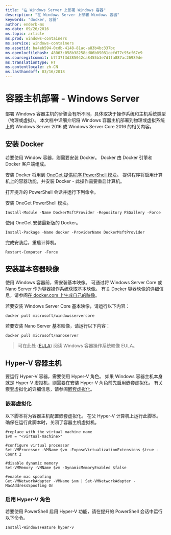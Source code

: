 ```yaml
---
title: "在 Windows Server 上部署 Windows 容器"
description: "在 Windows Server 上部署 Windows 容器"
keywords: "docker, 容器"
author: enderb-ms
ms.date: 09/26/2016
ms.topic: article
ms.prod: windows-containers
ms.service: windows-containers
ms.assetid: ba4eb594-0cdb-4148-81ac-a83b4bc337bc
ms.openlocfilehash: 48063c058b38258cd06b09081cefd77c95cf67e9
ms.sourcegitcommit: b7f37f3d385042ca8455b3e7d1fa887ac26989de
ms.translationtype: HT
ms.contentlocale: zh-CN
ms.lasthandoff: 03/16/2018
---
```

# <a name="container-host-deployment---windows-server"></a>容器主机部署 - Windows Server

部署 Windows 容器主机的步骤会有所不同，具体取决于操作系统和主机系统类型（物理或虚拟）。 本文档中详细介绍将 Windows 容器主机部署到物理或虚拟系统上的 Windows Server 2016 或 Windows Server Core 2016 的相关内容。

## <a name="install-docker"></a>安装 Docker

若要使用 Window 容器，则需要安装 Docker。 Docker 由 Docker 引擎和 Docker 客户端组成。 

安装 Docker 将用到 [OneGet 提供程序 PowerShell 模块](https://github.com/OneGet/MicrosoftDockerProvider)。 提供程序将启用计算机上的容器功能，并安装 Docker - 此操作需要重启计算机。 

打开提升的 PowerShell 会话并运行下列命令。

安装 OneGet PowerShell 模块。

```
Install-Module -Name DockerMsftProvider -Repository PSGallery -Force
```

使用 OneGet 安装最新版的 Docker。

```
Install-Package -Name docker -ProviderName DockerMsftProvider
```

完成安装后，重启计算机。

```
Restart-Computer -Force
```

## <a name="install-base-container-images"></a>安装基本容器映像

使用 Windows 容器前，需安装基本映像。 可通过将 Windows Server Core 或 Nano Server 作为容器操作系统获取基本映像。 有关 Docker 容器映像的详细信息，请参阅[在 docker.com 上生成自己的映像](https://docs.docker.com/engine/tutorials/dockerimages/)。

若要安装 Windows Server Core 基本映像，请运行以下内容：

```
docker pull microsoft/windowsservercore
```

若要安装 Nano Server 基本映像，请运行以下内容：

```
docker pull microsoft/nanoserver
```

> 可在此处 ([EULA](../images-eula.md)) 阅读 Windows 容器操作系统映像 EULA。

## <a name="hyper-v-container-host"></a>Hyper-V 容器主机

要运行 Hyper-V 容器，需要使用 Hyper-V 角色。 如果 Windows 容器主机本身就是 Hyper-V 虚拟机，则需要在安装 Hyper-V 角色前先启用嵌套虚拟化。 有关嵌套虚拟化的详细信息，请参阅[嵌套虚拟化]( https://msdn.microsoft.com/en-us/virtualization/hyperv_on_windows/user_guide/nesting)。

### <a name="nested-virtualization"></a>嵌套虚拟化

以下脚本将为容器主机配置嵌套虚拟化。 在父 Hyper-V 计算机上运行此脚本。 确保在运行此脚本时，关闭了容器主机虚拟机。

```
#replace with the virtual machine name
$vm = "<virtual-machine>"

#configure virtual processor
Set-VMProcessor -VMName $vm -ExposeVirtualizationExtensions $true -Count 2

#disable dynamic memory
Set-VMMemory -VMName $vm -DynamicMemoryEnabled $false

#enable mac spoofing
Get-VMNetworkAdapter -VMName $vm | Set-VMNetworkAdapter -MacAddressSpoofing On
```

### <a name="enable-the-hyper-v-role"></a>启用 Hyper-V 角色

若要使用 PowerShell 启用 Hyper-V 功能，请在提升的 PowerShell 会话中运行以下命令。

```
Install-WindowsFeature hyper-v
```
